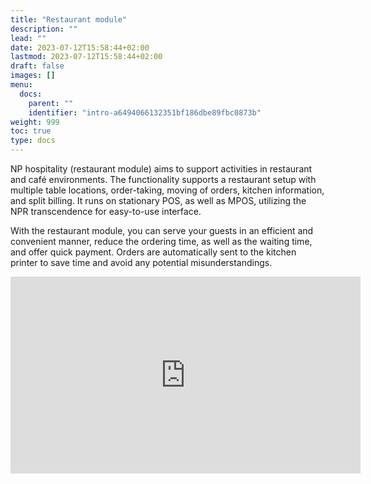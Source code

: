 ```yaml
---
title: "Restaurant module"
description: ""
lead: ""
date: 2023-07-12T15:58:44+02:00
lastmod: 2023-07-12T15:58:44+02:00
draft: false
images: []
menu:
  docs:
    parent: ""
    identifier: "intro-a6494066132351bf186dbe89fbc0873b"
weight: 999
toc: true
type: docs
---
```


NP hospitality (restaurant module) aims to support activities in restaurant and café environments. The functionality supports a restaurant setup with multiple table locations, order-taking, moving of orders, kitchen information, and split billing. It runs on stationary POS, as well as MPOS, utilizing the NPR transcendence for easy-to-use interface. 

With the restaurant module, you can serve your guests in an efficient and convenient manner, reduce the ordering time, as well as the waiting time, and offer quick payment. Orders are automatically sent to the kitchen printer to save time and avoid any potential misunderstandings.

<iframe width="560" height="315" src="https://www.youtube.com/embed/729rx8gb2Zk" title="YouTube video player" frameborder="0" allow="accelerometer; autoplay; clipboard-write; encrypted-media; gyroscope; picture-in-picture; web-share" allowfullscreen></iframe>